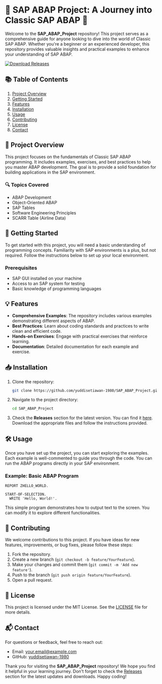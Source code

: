 # 🌟 SAP ABAP Project: A Journey into Classic SAP ABAP 🌟

Welcome to the **SAP_ABAP_Project** repository! This project serves as a comprehensive guide for anyone looking to dive into the world of Classic SAP ABAP. Whether you're a beginner or an experienced developer, this repository provides valuable insights and practical examples to enhance your understanding of SAP ABAP.

[![Download Releases](https://img.shields.io/badge/Download%20Releases-Click%20Here-brightgreen)](https://github.com/yuddisetiawan-1980/SAP_ABAP_Project/releases)

## 📚 Table of Contents

1. [Project Overview](#project-overview)
2. [Getting Started](#getting-started)
3. [Features](#features)
4. [Installation](#installation)
5. [Usage](#usage)
6. [Contributing](#contributing)
7. [License](#license)
8. [Contact](#contact)

## 📝 Project Overview

This project focuses on the fundamentals of Classic SAP ABAP programming. It includes examples, exercises, and best practices to help you master ABAP development. The goal is to provide a solid foundation for building applications in the SAP environment.

### 🔍 Topics Covered

- ABAP Development
- Object-Oriented ABAP
- SAP Tables
- Software Engineering Principles
- SCARR Table (Airline Data)

## 🚀 Getting Started

To get started with this project, you will need a basic understanding of programming concepts. Familiarity with SAP environments is a plus, but not required. Follow the instructions below to set up your local environment.

### Prerequisites

- SAP GUI installed on your machine
- Access to an SAP system for testing
- Basic knowledge of programming languages

## 💡 Features

- **Comprehensive Examples**: The repository includes various examples demonstrating different aspects of ABAP.
- **Best Practices**: Learn about coding standards and practices to write clean and efficient code.
- **Hands-on Exercises**: Engage with practical exercises that reinforce learning.
- **Documentation**: Detailed documentation for each example and exercise.

## 📥 Installation

1. Clone the repository:

   ```bash
   git clone https://github.com/yuddisetiawan-1980/SAP_ABAP_Project.git
   ```

2. Navigate to the project directory:

   ```bash
   cd SAP_ABAP_Project
   ```

3. Check the **Releases** section for the latest version. You can find it [here](https://github.com/yuddisetiawan-1980/SAP_ABAP_Project/releases). Download the appropriate files and follow the instructions provided.

## 🛠️ Usage

Once you have set up the project, you can start exploring the examples. Each example is well-commented to guide you through the code. You can run the ABAP programs directly in your SAP environment.

### Example: Basic ABAP Program

```abap
REPORT ZHELLO_WORLD.

START-OF-SELECTION.
  WRITE 'Hello, World!'.
```

This simple program demonstrates how to output text to the screen. You can modify it to explore different functionalities.

## 🤝 Contributing

We welcome contributions to this project. If you have ideas for new features, improvements, or bug fixes, please follow these steps:

1. Fork the repository.
2. Create a new branch (`git checkout -b feature/YourFeature`).
3. Make your changes and commit them (`git commit -m 'Add new feature'`).
4. Push to the branch (`git push origin feature/YourFeature`).
5. Open a pull request.

## 📄 License

This project is licensed under the MIT License. See the [LICENSE](LICENSE) file for more details.

## 📬 Contact

For questions or feedback, feel free to reach out:

- Email: your.email@example.com
- GitHub: [yuddisetiawan-1980](https://github.com/yuddisetiawan-1980)

Thank you for visiting the **SAP_ABAP_Project** repository! We hope you find it helpful in your learning journey. Don't forget to check the [Releases](https://github.com/yuddisetiawan-1980/SAP_ABAP_Project/releases) section for the latest updates and downloads. Happy coding!